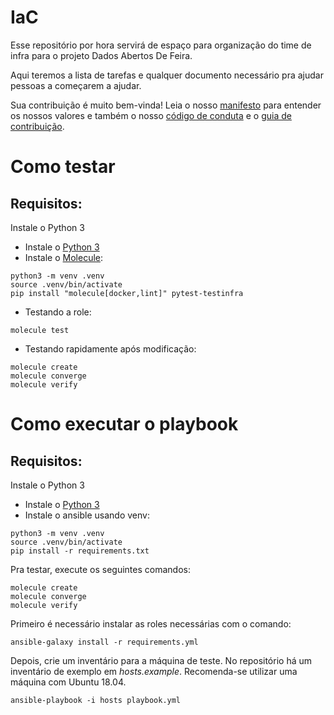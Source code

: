# IaC

Esse repositório por hora servirá de espaço para organização do time de infra para o projeto Dados Abertos De Feira.

Aqui teremos a lista de tarefas e qualquer documento necessário pra ajudar pessoas a começarem a ajudar.

Sua contribuição é muito bem-vinda! Leia o nosso [manifesto](https://dadosabertosdefeira.medium.com/manifesto-a9cb9207820d)
para entender os nossos valores e também o nosso [código de conduta](https://github.com/DadosAbertosDeFeira/guias/blob/main/CODIGO_DE_CONDUTA.md)
e o [guia de contribuição](https://github.com/DadosAbertosDeFeira/guias/blob/main/GUIA_DE_CONTRIBUICAO.md).

# Como testar

## Requisitos:
Instale o Python 3

 - Instale o [Python 3](https://www.python.org/downloads/)
 - Instale o [Molecule](https://molecule.readthedocs.io/en/latest/installation.html):

```
python3 -m venv .venv
source .venv/bin/activate
pip install "molecule[docker,lint]" pytest-testinfra
```

 - Testando a role:

```
molecule test
```

 - Testando rapidamente após modificação:

```
molecule create
molecule converge
molecule verify
```

# Como executar o playbook

## Requisitos:
Instale o Python 3

 - Instale o [Python 3](https://www.python.org/downloads/)
 - Instale o ansible usando venv:

```
python3 -m venv .venv
source .venv/bin/activate
pip install -r requirements.txt
```
Pra testar, execute os seguintes comandos:

```
molecule create
molecule converge
molecule verify
```

Primeiro é necessário instalar as roles necessárias com o comando:

```
ansible-galaxy install -r requirements.yml
```

Depois, crie um inventário para a máquina de teste. No repositório há um inventário de exemplo em *hosts.example*. Recomenda-se utilizar uma máquina com Ubuntu 18.04.

```
ansible-playbook -i hosts playbook.yml
```
